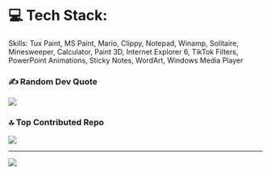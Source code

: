


# 💻 Tech Stack:
Skills: Tux Paint, MS Paint, Mario, Clippy, Notepad, Winamp, Solitaire, Minesweeper, Calculator, Paint 3D, Internet Explorer 6, TikTok Filters, PowerPoint Animations, Sticky Notes, WordArt, Windows Media Player
### ✍️ Random Dev Quote
![](https://quotes-github-readme.vercel.app/api?type=horizontal&theme=dark)

### 🔝 Top Contributed Repo
![](https://github-contributor-stats.vercel.app/api?username=Divyam-11&limit=5&theme=dark&combine_all_yearly_contributions=true)

---
[![](https://visitcount.itsvg.in/api?id=Divyam-11&icon=3&color=11)](https://visitcount.itsvg.in)

<!-- Proudly created with GPRM ( https://gprm.itsvg.in ) -->

